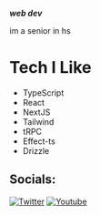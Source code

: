 ***web dev***

im a senior in hs

# Tech I Like

- TypeScript
- React
- NextJS
- Tailwind
- tRPC
- Effect-ts
- Drizzle

## Socials:
[![Twitter](https://img.shields.io/badge/Twitter-%231DA1F2.svg?logo=Twitter&logoColor=white)](https://twitter.com/ethanniser) 
[![Youtube](https://img.shields.io/badge/Youtube-%23FF0000.svg?logo=Youtube&logoColor=white)](https://youtube.com/@ethanniser) 
